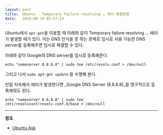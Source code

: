 ```yaml
---
layout: post
title:  Ubuntu - Temporary failure resolving … 에러 해결방법
date:   2016-09-19 05:57:23
---
```


Ubuntu에서 `apt-get`을 이용할 때 아래와 같이 Temporary failure resolving … 에러가 발생할 때가 있다. 이는 DNS 인식을 못 하는 문제로 임시로 사용 가능한 DNS server를 등록해주면 임시로 해결할 수 있다.

아래와 같이 Google의 DNS server를 임시로 등록해준다.

	echo "nameserver 8.8.8.8" | sudo tee /etc/resolv.conf > /dev/null

그리고 나서 `sudo apt-get update` 을 수행해 본다.

만일 지속해서 에러가 발생한다면 _Google DNS Server (8.8.8.8)_을 영구적으로 등록해줘도 된다.

	echo "nameserver 8.8.8.8" | sudo tee /etc/resolvconf/resolv.conf.d/base > /dev/null

---- 

**참조**

- [Ubuntu Ask][1]

[1]:	http://askubuntu.com/questions/91543/apt-get-update-fails-to-fetch-files-temporary-failure-resolving-error